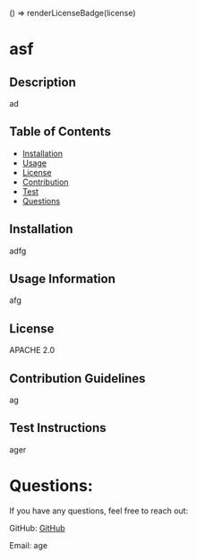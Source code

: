 
() => renderLicenseBadge(license)
    
 # asf
            
## Description
            
ad
    
## Table of Contents
    
* [Installation](#installation)
* [Usage](#usage)
* [License](#license)
* [Contribution](#contribution)
* [Test](#test)
* [Questions](#questions) 
            
## Installation
            
adfg
            
## Usage Information
            
afg
    
## License
    
APACHE 2.0
            
## Contribution Guidelines
            
ag
            
## Test Instructions
            
ager
    
# Questions:
    
If you have any questions, feel free to reach out: 
    
GitHub: [GitHub](https://github.com/ag) 
    
Email: age
        